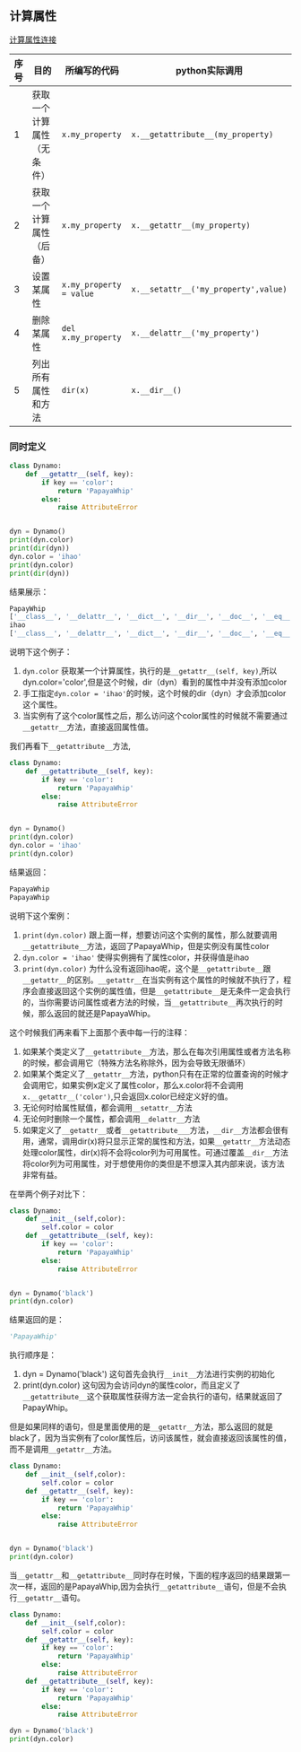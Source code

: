 ## 计算属性

[计算属性连接](https://woodpecker.org.cn/diveintopython3/special-method-names.html#basics)

|序号|目的|所编写的代码|python实际调用|
|---|---|---|---|
|1|获取一个计算属性（无条件）|`x.my_property`|`x.__getattribute__(my_property)`|
|2|获取一个计算属性（后备）|`x.my_property`|`x.__getattr__(my_property)`|
|3|设置某属性|`x.my_property = value`|`x.__setattr__('my_property',value)`|
|4|删除某属性|`del x.my_property`|`x.__delattr__('my_property')`|
|5|列出所有属性和方法|`dir(x)`|`x.__dir__()`|


### 同时定义


```python
class Dynamo:
    def __getattr__(self, key):
        if key == 'color':
            return 'PapayaWhip'
        else:
            raise AttributeError


dyn = Dynamo()
print(dyn.color)
print(dir(dyn))
dyn.color = 'ihao'
print(dyn.color)
print(dir(dyn))
```
结果展示：
```python
PapayWhip
['__class__', '__delattr__', '__dict__', '__dir__', '__doc__', '__eq__', '__format__', '__ge__', '__getattr__', '__getattribute__', '__gt__', '__hash__', '__init__', '__init_subclass__', '__le__', '__lt__', '__module__', '__ne__', '__new__', '__reduce__', '__reduce_ex__', '__repr__', '__return__', '__setattr__', '__sizeof__', '__str__', '__subclasshook__', '__weakref__']
ihao
['__class__', '__delattr__', '__dict__', '__dir__', '__doc__', '__eq__', '__format__', '__ge__', '__getattr__', '__getattribute__', '__gt__', '__hash__', '__init__', '__init_subclass__', '__le__', '__lt__', '__module__', '__ne__', '__new__', '__reduce__', '__reduce_ex__', '__repr__', '__return__', '__setattr__', '__sizeof__', '__str__', '__subclasshook__', '__weakref__', 'color']
```
说明下这个例子：
1. `dyn.color` 获取某一个计算属性，执行的是`__getattr__(self, key)`,所以dyn.color='color',但是这个时候，dir（dyn）看到的属性中并没有添加color
2. 手工指定`dyn.color = 'ihao'`的时候，这个时候的dir（dyn）才会添加color这个属性。
3. 当实例有了这个color属性之后，那么访问这个color属性的时候就不需要通过`__getattr__`方法，直接返回属性值。

我们再看下`__getattribute__`方法,
```python
class Dynamo:
    def __getattribute__(self, key):
        if key == 'color':
            return 'PapayaWhip'
        else:
            raise AttributeError


dyn = Dynamo()
print(dyn.color)
dyn.color = 'ihao'
print(dyn.color)

```
结果返回：
```python
PapayaWhip
PapayaWhip
```
说明下这个案例：
1. `print(dyn.color)` 跟上面一样，想要访问这个实例的属性，那么就要调用`__getattribute__`方法，返回了PapayaWhip，但是实例没有属性color
2. `dyn.color = 'ihao'` 使得实例拥有了属性color，并获得值是ihao
3. `print(dyn.color)` 为什么没有返回ihao呢，这个是`__getattribute__`跟`__getattr__`的区别。`__getattr__`在当实例有这个属性的时候就不执行了，程序会直接返回这个实例的属性值，但是`__getattribute__`是无条件一定会执行的，当你需要访问属性或者方法的时候，当`__getattribute__`再次执行的时候，那么返回的就还是PapayaWhip。


这个时候我们再来看下上面那个表中每一行的注释：
1. 如果某个类定义了`__getattribute__`方法，那么在每次引用属性或者方法名称的时候，都会调用它（特殊方法名称除外，因为会导致无限循环）
2. 如果某个类定义了`__getattr__`方法，python只有在正常的位置查询的时候才会调用它，如果实例x定义了属性color，那么x.color将不会调用`x.__getattr__('color')`,只会返回x.color已经定义好的值。
3. 无论何时给属性赋值，都会调用`__setattr__`方法
4. 无论何时删除一个属性，都会调用`__delattr__`方法
5. 如果定义了`__getattr__`或者`__getattribute___`方法，`__dir__`方法都会很有用，通常，调用dir(x)将只显示正常的属性和方法，如果`__getattr__`方法动态处理color属性，dir(x)将不会将color列为可用属性。可通过覆盖`__dir__`方法将color列为可用属性，对于想使用你的类但是不想深入其内部来说，该方法非常有益。


在举两个例子对比下：
```python
class Dynamo:
    def __init__(self,color):
        self.color = color
    def __getattribute__(self, key):
        if key == 'color':
            return 'PapayaWhip'
        else:
            raise AttributeError


dyn = Dynamo('black')
print(dyn.color)
```
结果返回的是： 
```python
'PapayaWhip'
```

执行顺序是：
1. dyn = Dynamo('black') 这句首先会执行`__init__`方法进行实例的初始化
3. print(dyn.color) 这句因为会访问dyn的属性color，而且定义了`__getattribute__`这个获取属性获得方法一定会执行的语句，结果就返回了PapayWhip。

但是如果同样的语句，但是里面使用的是`__getattr__`方法，那么返回的就是black了，因为当实例有了color属性后，访问该属性，就会直接返回该属性的值，而不是调用`__getattr__`方法。
```python
class Dynamo:
    def __init__(self,color):
        self.color = color
    def __getattr__(self, key):
        if key == 'color':
            return 'PapayaWhip'
        else:
            raise AttributeError


dyn = Dynamo('black')
print(dyn.color)
```

当`__getattr__`和`__getattribute__`同时存在时候，下面的程序返回的结果跟第一次一样，返回的是PapayaWhip,因为会执行`__getattribute__`语句，但是不会执行`__getattr__`语句。
```python
class Dynamo:
    def __init__(self,color):
        self.color = color
    def __getattr__(self, key):
        if key == 'color':
            return 'PapayaWhip'
        else:
            raise AttributeError
    def __getattribute__(self, key):
        if key == 'color':
            return 'PapayaWhip'
        else:
            raise AttributeError

dyn = Dynamo('black')
print(dyn.color)

```


